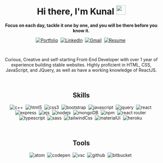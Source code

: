 <p>
<h1 align="center"><b>Hi there, I'm Kunal</b> <img src="https://raw.githubusercontent.com/MartinHeinz/MartinHeinz/master/wave.gif" width="30px"></h1>
<p align="center"><strong>   Focus on each day, tackle it one by one, and you will be there before you know it.</strong></p>
</p>


<p align="center">
 <a target="_blank" href="https://drive.google.com/file/d/1eYtQdvOWkhgazFPmllI7IFIHVh6So2Qz/view?usp=sharing"><img src="https://img.shields.io/badge/Portfolio-%23E34F26.svg?style=for-the-badge&logo=Portfolio&logoColor=white" alt="Portfolio" /></a>&nbsp;
<a href="https://www.linkedin.com/in/kunal-bafna-03" target="_blank"><img src="https://img.shields.io/badge/linkedin-%230077B5.svg?&style=for-the-badge&logo=linkedin&logoColor=white" alt="LinkedIn" /></a>&nbsp;
<a href="mailto:bafnakunal3@gmail.com" target="_blank"><img src="https://img.shields.io/badge/gmail-%2312100E.svg?&style=for-the-badge&logo=gmail&logoColor=white" alt="Gmail" /></a>&nbsp;
<a target="_blank" href="https://drive.google.com/file/d/1eYtQdvOWkhgazFPmllI7IFIHVh6So2Qz/view?usp=sharing"><img src="https://img.shields.io/badge/Resume-FEAA2D?style=for-the-badge&logo=Resume&logoColor=white" alt="Resume" /></a>&nbsp;
  
</p>
<br />


<p align="center">Curious, Creative and self-starting Front-End Developer with over 1 year of experience building stable websites. Highly proficient in HTML, CSS, JavaScript, and JQuery, as well as have a working knowledge of ReactJS.</p>
<br>


<!-- skills -->
<h2 align="center">Skills</h2>
<p align="center">
<!--   <img alt="c" src="https://img.shields.io/badge/c-%2300599C.svg?style=for-the-badge&logo=c&logoColor=white" />&nbsp; -->
  <img alt="c++" src="https://img.shields.io/badge/c++-%2300599C.svg?style=for-the-badge&logo=c%2B%2B&logoColor=white" />&nbsp;
<!--   <img alt="python" src="https://img.shields.io/badge/python-3670A0?style=for-the-badge&logo=python&logoColor=ffdd54" />&nbsp; -->
  <img alt="html5" src="https://img.shields.io/badge/html5-%23E34F26.svg?style=for-the-badge&logo=html5&logoColor=white" />&nbsp;
  <img alt="css3" src="https://img.shields.io/badge/css3-%231572B6.svg?style=for-the-badge&logo=css3&logoColor=white" />&nbsp;
  <img alt="bootstrap" src="https://img.shields.io/badge/Bootstrap%20-%23232F3E?logo=BOOTSTRAP&logoColor=white&style=for-the-badge" />&nbsp;
  <img alt="javascript" src="https://img.shields.io/badge/JavaScript-F7DF1E?style=for-the-badge&logo=javascript&logoColor=black" />&nbsp;
  <img alt="jquery" src="https://img.shields.io/badge/jquery-%230769AD.svg?style=for-the-badge&logo=jquery&logoColor=white" />&nbsp;
  <img alt="react" src="https://img.shields.io/badge/react%20-%2320232a.svg?&style=for-the-badge&logo=react&logoColor=%2361DAFB" />&nbsp;
  <img alt="express" src="https://img.shields.io/badge/express.js-%23404d59.svg?style=for-the-badge&logo=express&logoColor=%2361DAFB" />&nbsp;
  <img alt="ejs" src="https://img.shields.io/badge/EJS-%2312100E.svg?&style=for-the-badge&logo=EJS&logoColor=white" />&nbsp;
  <img  alt="nodejs" src="https://img.shields.io/badge/node.js%20-%2343853D.svg?&style=for-the-badge&logo=node.js&logoColor=white" />&nbsp;
  <img alt="mongoDB" src="https://img.shields.io/badge/MongoDB-4EA94B?style=for-the-badge&logo=mongodb&logoColor=white" />&nbsp;
  <img alt="npm" src="https://img.shields.io/badge/NPM-%23000000.svg?style=for-the-badge&logo=npm&logoColor=white" />&nbsp;
  <img alt="react router" src="https://img.shields.io/badge/React_Router-CA4245?style=for-the-badge&logo=react-router&logoColor=white" />&nbsp;
  <img alt="typescript" src="https://img.shields.io/badge/TypeScript-007ACC?style=for-the-badge&logo=typescript&logoColor=white" />&nbsp;
  <img alt="sass" src="https://img.shields.io/badge/Sass-CC6699?style=for-the-badge&logo=sass&logoColor=white" />&nbsp;
  <img alt="tailwindCss" src="https://img.shields.io/badge/Tailwind_CSS-38B2AC?style=for-the-badge&logo=tailwind-css&logoColor=white" />&nbsp;
  <img alt="materialUi" src="https://img.shields.io/badge/Material--UI-0081CB?style=for-the-badge&logo=material-ui&logoColor=white" />&nbsp;
  <img alt="heroku" src="https://img.shields.io/badge/Heroku-430098?style=for-the-badge&logo=heroku&logoColor=white" />&nbsp;
 
  
</p>
<br>

<h2 align="center">Tools</h2>
<p align="center">
  <img alt="atom" src="https://img.shields.io/badge/Atom-%2366595C.svg?style=for-the-badge&logo=atom&logoColor=white" />&nbsp;
  <img alt="codepen" src="https://img.shields.io/badge/CodePen-white?style=for-the-badge&logo=codepen&logoColor=black" />&nbsp;
<!--   <img alt="codesandbox" src="https://img.shields.io/badge/Codesandbox-040404?style=for-the-badge&logo=codesandbox&logoColor=DBDBDB" />&nbsp; -->
<!--   <img alt="pycharm" src="https://img.shields.io/badge/pycharm-143?style=for-the-badge&logo=pycharm&logoColor=black&color=black&labelColor=green" />&nbsp; -->
  <img alt="vsc" src="https://img.shields.io/badge/Visual%20Studio%20Code-0078d7.svg?style=for-the-badge&logo=visual-studio-code&logoColor=white" />&nbsp;
  <img alt="github" src="https://img.shields.io/badge/github-%23121011.svg?style=for-the-badge&logo=github&logoColor=white" />&nbsp;
  <img alt="bitbucket" src="https://img.shields.io/badge/Bitbucket-330F63?style=for-the-badge&logo=bitbucket&logoColor=white" />&nbsp;
  
</p>
<br>

<br>
<!-- <p><img align="left" src="https://github-readme-stats.vercel.app/api?username=kunalbafna3&show_icons=true&locale=en" alt="kunalbafna3" /></p> -->

<!-- <p>&nbsp;<img align="right" src="https://github-readme-streak-stats.herokuapp.com/?user=kunalbafna3&" alt="kunalbafna3"></p> -->
 
<!-- [![GitHub Streak](https://github-readme-streak-stats.herokuapp.com/?user=kunalbafna3&theme=dark)](https://git.io/streak-stats) -->


<!-- <p><img align="right" src="https://github-readme-stats.vercel.app/api/top-langs?username=kunalbafna3&show_icons=true&locale=en&layout=compact" alt="kunalbafna3" /></p> -->

<!-- <h2 align="center">My favorite projects</h2>
<p align="center">
<ul align="center">
  [Omnifood](https://github.com/kunalbafna3/Omnifood)
  
  
 </ul>  
</p>
<br /> -->


